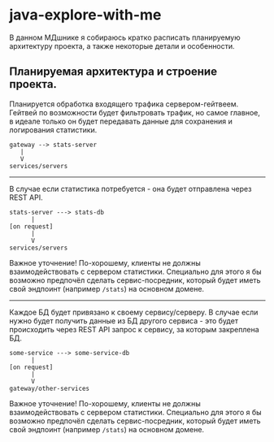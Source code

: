 # java-explore-with-me

В данном МДшнике я собираюсь кратко расписать планируемую 
архитектуру проекта, а также некоторые детали и особенности.

## Планируемая архитектура и строение проекта. 

Планируется обработка входящего трафика сервером-гейтвеем. 
Гейтвей по возможности будет фильтровать трафик, но самое 
главное, в идеале только он будет передавать данные для 
сохранения и логирования статистики.

```
gateway --> stats-server
   |
   V
services/servers
```

---
В случае если статистика потребуется - она будет отправлена
через REST API.
```
stats-server ---> stats-db
      |
[on request]
      |
      V
services/servers
```
Важное уточнение! По-хорошему, клиенты не должны взаимодействовать
с сервером статистики. Специально для этого я бы возможно 
предпочёл сделать сервис-посредник, который будет иметь свой 
эндпоинт (например `/stats`) на основном домене.

---
Каждое БД будет привязано к своему сервису/серверу. В случае если
нужно будет получить данные из БД другого сервиса - это будет
происходить через REST API запрос к сервису, за которым
закреплена БД.
```
some-service ---> some-service-db
      |
[on request]
      |
      V
gateway/other-services
```
Важное уточнение! По-хорошему, клиенты не должны взаимодействовать
с сервером статистики. Специально для этого я бы возможно 
предпочёл сделать сервис-посредник, который будет иметь свой 
эндпоинт (например `/stats`) на основном домене.

